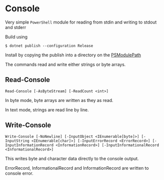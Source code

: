 # Console

Very simple `PowerShell` module for reading from stdin and writing to stdout and stderr

Build using

```
$ dotnet publish --configuration Release
```

Install by copying the publish into a directory on the [PSModulePath](https://learn.microsoft.com/en-us/powershell/module/microsoft.powershell.core/about/about_psmodulepath)

The commands read and write either strings or byte arrays.

## Read-Console

```
Read-Console [-AsByteStream] [-ReadCount <int>]
```

In byte mode, byte arrays are written as they as read.

In text mode, strings are read line by line.

## Write-Console

```
Write-Console [-NoNewline] [-InputObject <IEnumerable[byte]>] [-InputString <IEnumerable[char]>] [-InputErrorRecord <ErrorRecord>] [-InputInformationRecord <InformationRecord>] [-InputInformationalRecord <InformationalRecord>]
```

This writes byte and character data directly to the console output.

ErrorRecord, InformationalRecord and InformationRecord are written to console error.
